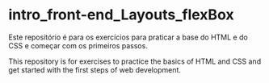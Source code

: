 # intro_front-end_Layouts_flexBox

Este repositório é para os exercícios para praticar a base do HTML e do CSS e começar com os primeiros passos.

This repository is for exercises to practice the basics of HTML and CSS and get started with the first steps of web development.
